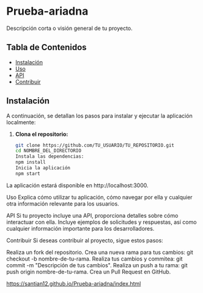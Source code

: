 # Prueba-ariadna


Descripción corta o visión general de tu proyecto.

## Tabla de Contenidos

- [Instalación](#instalación)
- [Uso](#uso)
- [API](#api)
- [Contribuir](#contribuir)


## Instalación

A continuación, se detallan los pasos para instalar y ejecutar la aplicación localmente:

1. **Clona el repositorio:**

   ```bash
   git clone https://github.com/TU_USUARIO/TU_REPOSITORIO.git
   cd NOMBRE_DEL_DIRECTORIO
   Instala las dependencias:
   npm install
   Inicia la aplicación
   npm start
La aplicación estará disponible en http://localhost:3000.

Uso
Explica cómo utilizar tu aplicación, cómo navegar por ella y cualquier otra información relevante para los usuarios.

API
Si tu proyecto incluye una API, proporciona detalles sobre cómo interactuar con ella. Incluye ejemplos de solicitudes y respuestas, así como cualquier información importante para los desarrolladores.

Contribuir
Si deseas contribuir al proyecto, sigue estos pasos:

Realiza un fork del repositorio.
Crea una nueva rama para tus cambios: git checkout -b nombre-de-tu-rama.
Realiza tus cambios y commitea: git commit -m "Descripción de tus cambios".
Realiza un push a tu rama: git push origin nombre-de-tu-rama.
Crea un Pull Request en GitHub.



https://santian12.github.io/Prueba-ariadna/index.html

